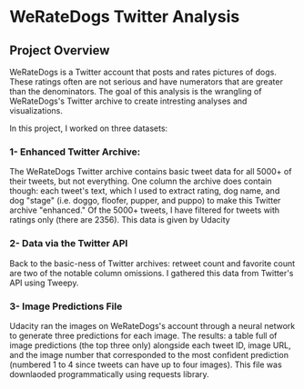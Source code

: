# WeRateDogs Twitter Analysis
## Project Overview

WeRateDogs is a Twitter account that posts and rates pictures of dogs. These ratings often are not serious and have numerators that are greater than the denominators. The goal of this analysis is the wrangling of WeRateDogs's Twitter archive to create intresting analyses and visualizations. 

In this project, I worked on three datasets:

### 1- Enhanced Twitter Archive:

The WeRateDogs Twitter archive contains basic tweet data for all 5000+ of their tweets, but not everything. One column the archive does contain though: each tweet's text, which I used to extract rating, dog name, and dog "stage" (i.e. doggo, floofer, pupper, and puppo) to make this Twitter archive "enhanced." Of the 5000+ tweets, I have filtered for tweets with ratings only (there are 2356). This data is given by Udacity

### 2- Data via the Twitter API

Back to the basic-ness of Twitter archives: retweet count and favorite count are two of the notable column omissions. I gathered this data from Twitter's API using Tweepy.

### 3- Image Predictions File

Udacity ran the images on WeRateDogs's account through a neural network to generate three predictions for each image. The results: a table full of image predictions (the top three only) alongside each tweet ID, image URL, and the image number that corresponded to the most confident prediction (numbered 1 to 4 since tweets can have up to four images). This file was downlaoded programmatically using requests library.
